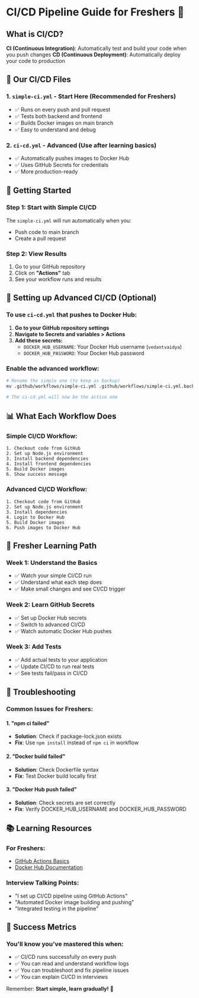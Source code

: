 # CI/CD Pipeline Guide for Freshers 🚀

## What is CI/CD?

**CI (Continuous Integration)**: Automatically test and build your code when you push changes
**CD (Continuous Deployment)**: Automatically deploy your code to production

## 📁 Our CI/CD Files

### 1. `simple-ci.yml` - **Start Here (Recommended for Freshers)**
- ✅ Runs on every push and pull request
- ✅ Tests both backend and frontend
- ✅ Builds Docker images on main branch
- ✅ Easy to understand and debug

### 2. `ci-cd.yml` - **Advanced (Use after learning basics)**
- ✅ Automatically pushes images to Docker Hub
- ✅ Uses GitHub Secrets for credentials
- ✅ More production-ready

## 🚀 Getting Started

### Step 1: Start with Simple CI/CD
The `simple-ci.yml` will run automatically when you:
- Push code to main branch
- Create a pull request

### Step 2: View Results
1. Go to your GitHub repository
2. Click on **"Actions"** tab
3. See your workflow runs and results

## 🔧 Setting up Advanced CI/CD (Optional)

### To use `ci-cd.yml` that pushes to Docker Hub:

1. **Go to your GitHub repository settings**
2. **Navigate to Secrets and variables > Actions**
3. **Add these secrets:**
   - `DOCKER_HUB_USERNAME`: Your Docker Hub username (`vedantvaidya`)
   - `DOCKER_HUB_PASSWORD`: Your Docker Hub password

### Enable the advanced workflow:
```bash
# Rename the simple one (to keep as backup)
mv .github/workflows/simple-ci.yml .github/workflows/simple-ci.yml.backup

# The ci-cd.yml will now be the active one
```

## 📊 What Each Workflow Does

### Simple CI/CD Workflow:
```
1. Checkout code from GitHub
2. Set up Node.js environment
3. Install backend dependencies
4. Install frontend dependencies  
5. Build Docker images
6. Show success message
```

### Advanced CI/CD Workflow:
```
1. Checkout code from GitHub
2. Set up Node.js environment
3. Install dependencies
4. Login to Docker Hub
5. Build Docker images
6. Push images to Docker Hub
```

## 🎯 Fresher Learning Path

### Week 1: Understand the Basics
- ✅ Watch your simple CI/CD run
- ✅ Understand what each step does
- ✅ Make small changes and see CI/CD trigger

### Week 2: Learn GitHub Secrets
- ✅ Set up Docker Hub secrets
- ✅ Switch to advanced CI/CD
- ✅ Watch automatic Docker Hub pushes

### Week 3: Add Tests
- ✅ Add actual tests to your application
- ✅ Update CI/CD to run real tests
- ✅ See tests fail/pass in CI/CD

## 🐛 Troubleshooting

### Common Issues for Freshers:

#### 1. "npm ci failed"
- **Solution**: Check if package-lock.json exists
- **Fix**: Use `npm install` instead of `npm ci` in workflow

#### 2. "Docker build failed"
- **Solution**: Check Dockerfile syntax
- **Fix**: Test Docker build locally first

#### 3. "Docker Hub push failed"
- **Solution**: Check secrets are set correctly
- **Fix**: Verify DOCKER_HUB_USERNAME and DOCKER_HUB_PASSWORD

## 📚 Learning Resources

### For Freshers:
- [GitHub Actions Basics](https://docs.github.com/en/actions/learn-github-actions)
- [Docker Hub Documentation](https://docs.docker.com/docker-hub/)

### Interview Talking Points:
- "I set up CI/CD pipeline using GitHub Actions"
- "Automated Docker image building and pushing"
- "Integrated testing in the pipeline"

## 🎉 Success Metrics

### You'll know you've mastered this when:
- ✅ CI/CD runs successfully on every push
- ✅ You can read and understand workflow logs
- ✅ You can troubleshoot and fix pipeline issues
- ✅ You can explain CI/CD in interviews

Remember: **Start simple, learn gradually!** 🌱
